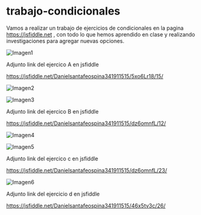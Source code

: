 # trabajo-condicionales
Vamos a realizar un trabajo de ejercicios de condicionales en la pagina https://jsfiddle.net , con todo lo que hemos aprendido en clase y realizando investigaciones para agregar nuevas opciones.



![Imagen1](https://user-images.githubusercontent.com/61298481/80557314-21037680-899c-11ea-868d-11b93b313866.png)


Adjunto link del ejercico A en jsfiddle

https://jsfiddle.net/Danielsantafeospina341911515/5xo6Lr18/15/


![Imagen2](https://user-images.githubusercontent.com/61298481/80557579-08479080-899d-11ea-9d12-e6a72cd5820e.png)




![Imagen3](https://user-images.githubusercontent.com/61298481/80559157-46937e80-89a2-11ea-8b53-cf3a35cec510.png)


Adjunto link del ejercico B en jsfiddle

https://jsfiddle.net/Danielsantafeospina341911515/dz6omnfL/12/

![Imagen4](https://user-images.githubusercontent.com/61298481/80560875-25ce2780-89a8-11ea-9d2b-3e2d94436de4.png)

![Imagen5](https://user-images.githubusercontent.com/61298481/80561040-ba388a00-89a8-11ea-8009-e4be4d04c3f7.png)


Adjunto link del ejercico c en jsfiddle

https://jsfiddle.net/Danielsantafeospina341911515/dz6omnfL/23/




![Imagen6](https://user-images.githubusercontent.com/61298481/80563588-10113000-89b1-11ea-8c80-fc05f5409395.png)



Adjunto link del ejercicio d en jsfiddle

https://jsfiddle.net/Danielsantafeospina341911515/46x5tv3c/26/








